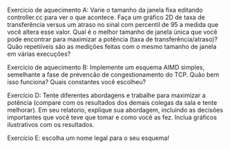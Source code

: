 Exercicio de aquecimento A:  Varie o tamanho da janela  fixa editando controller.cc para ver o que acontece. Faça um gráfico 2D de taxa de transferência versus um atraso no sinal com percentil de 95 a medida que você altera esse valor.  Qual é o melhor tamanho de janela única que você pode encontrar para maximizar a potência 
(taxa de transferência/atraso)?  Quão repetiíveis são as medições feitas com o mesmo tamanho de janela em várias execuções?

Exercicio de aquecimento B:  Implemente um esquema AIMD simples, semelhante a fase de prevencão de congestionamento do TCP. Quão bem isso funciona? Quais constantes você escolheu?

Exercício D:  Tente diferentes abordagens e trabalhe para maximizar a potência (compare com os resultados dos demais colegas da sala e tente melhorar).  Em seu relatorio, explique sua abordagem, incluindo as decisões importantes que você teve que tomar e como você as fez.  Inclua gráficos ilustrativos com os resultados.

Exercício E: escolha um nome legal para o seu esquema!

